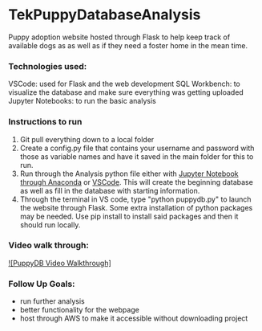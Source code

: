 # TekPuppyDatabaseAnalysis

Puppy adoption website hosted through Flask to help keep track of available dogs as as well as if they need a foster home in the mean time. 

### Technologies used:
VSCode: used for Flask and the web development
SQL Workbench: to visualize the database and make sure everything was getting uploaded
Jupyter Notebooks: to run the basic analysis

### Instructions to run
1. Git pull everything down to a local folder
2. Create a config.py file that contains your username and password with those as variable names and have it saved in the main folder for this to run.
3. Run through the Analysis python file either with [Jupyter Notebook through Anaconda](https://www.anaconda.com/products/individual) or [VSCode](https://code.visualstudio.com/download). This will create the beginning database as well as fill in the database with starting information.
4. Through the terminal in VS code, type "python puppydb.py" to launch the website through Flask. Some extra installation of python packages may be needed. Use pip install to install said packages and then it should run locally.

### Video walk through:
[![PuppyDB Video Walkthrough]](https://youtu.be/ttHr7hrG2sE)

### Follow Up Goals:
* run further analysis
* better functionality for the webpage
* host through AWS to make it accessible without downloading project 
